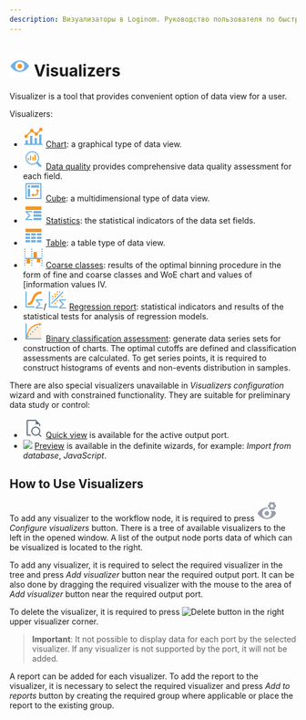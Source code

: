 ```yaml
---
description: Визуализаторы в Loginom. Руководство пользователя по быстрому просмотру и визуализации данных. Построение диаграмм, OLAP кубов, таблиц, статистик, качеств и отчётов в Loginom
---
```

# ![ ](./../images/icons/common/system-object/visualizer_default.svg) Visualizers

Visualizer is a tool that provides convenient option of data view for a user.

Visualizers:

* ![Chart](./../images/icons/common/view_types/chart_default.svg) [Chart](./chart/README.md): a graphical type of data view.
* ![Data quality](./../images/icons/view_types/data-quality_default.svg) [Data quality](./data-quality/README.md) provides comprehensive data quality assessment for each field.
* ![Cube](./../images/icons/common/view_types/cube_default.svg) [Cube](./cube/README.md): a multidimensional type of data view.
* ![Statistics](./../images/icons/common/view_types/stat_default.svg) [Statistics](./statistics/README.md): the statistical indicators of the data set fields.
* ![Table](./../images/icons/common/view_types/browse_default.svg) [Table](./table/README.md): a table type of data view.
* ![Coarse сlasses](./../images/icons/common/view_types/coarseclasses_default.svg) [Coarse сlasses](./coarse-classes/README.md): results of the optimal binning procedure in the form of fine and coarse classes and WoE chart and values of [information values IV.
* ![Regression report](./../images/icons/common/view_types/logregressreport_default.svg)/![Regression report](./../images/icons/common/view_types/linregressreport_default.svg) [Regression report](./regression/README.md): statistical indicators and results of the statistical tests for analysis of regression models.
* ![Binary classification assessment](./../images/icons/common/view_types/roc_default.svg) [Binary classification assessment](./binary-classification/README.md): generate data series sets for construction of charts. The optimal cutoffs are defined and classification assessments are calculated. To get series points, it is required to construct histograms of events and non-events distribution in samples.


There are also special visualizers unavailable in *Visualizers configuration* wizard and with constrained functionality. They are suitable for preliminary data study or control:

* ![ ](./../images/icons/common/toolbar-controls/show-fast-viewer_default.svg) [Quick view](./preview/quick-view.md) is available for the active output  port.
* ![ ](./../images/icons/blank.svg) [Preview](./preview/preview.md) is available in the definite wizards, for example: *Import from database*, *JavaScript*.

## How to Use Visualizers

To add any visualizer to the workflow node, it is required to press ![Configure visualizers](./../images/icons/app/node/controls/visualizer_notactive.svg) *Configure visualizers* button. There is a tree of available visualizers to the left in the opened window. A list of the output node ports data of which can be visualized is located to the right.

To add any visualizer, it is required to select the required visualizer in the tree and press *Add visualizer* button near the required output port. It can be also done by dragging the required visualizer with the mouse to the area of *Add visualizer* button near the required output port.

To delete the visualizer, it is required to press ![Delete](./delete.svg) button in the right upper visualizer corner.

> **Important**: It not possible to display data for each port by the selected visualizer. If any visualizer is not supported by the port, it will not be added.

A report can be added for each visualizer. To add the report to the visualizer, it is necessary to select the required visualizer and press *Add to reports* button by creating the required group where applicable or place the report to the existing group.
